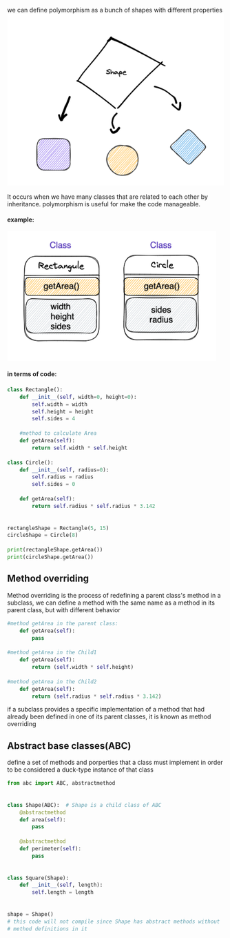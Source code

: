 we can define polymorphism as a bunch of shapes with different properties
![shapes image](../../static/img/shapes.png)

It occurs when we have many classes that are related to each other by inheritance.
polymorphism is useful for make the code manageable.

#### example:

![class poly](../../static/img/classpoly.png)

#### in terms of code:

```py
class Rectangle():
    def __init__(self, width=0, height=0):
        self.width = width
        self.height = height
        self.sides = 4

    #method to calculate Area
    def getArea(self):
        return self.width * self.height

class Circle():
    def __init__(self, radius=0):
        self.radius = radius
        self.sides = 0

    def getArea(self):
        return self.radius * self.radius * 3.142


rectangleShape = Rectangle(5, 15)
circleShape = Circle(8)

print(rectangleShape.getArea())
print(circleShape.getArea())


```

## Method overriding

Method overriding is the process of redefining a parent class's method in a subclass, we can define a method with the same name as a method in its parent class, but with different behavior

```py
#method getArea in the parent class:
    def getArea(self):
        pass

#method getArea in the Child1
    def getArea(self):
        return (self.width * self.height)

#method getArea in the Child2
    def getArea(self):
        return (self.radius * self.radius * 3.142)
```

if a subclass provides a specific implementation of a method that had already been defined in one of its parent classes, it is known as method overriding

## Abstract base classes(ABC)

define a set of methods and porperties that a class must implement in order to be considered a duck-type instance of that class

```py
from abc import ABC, abstractmethod


class Shape(ABC):  # Shape is a child class of ABC
    @abstractmethod
    def area(self):
        pass

    @abstractmethod
    def perimeter(self):
        pass


class Square(Shape):
    def __init__(self, length):
        self.length = length


shape = Shape()
# this code will not compile since Shape has abstract methods without
# method definitions in it
```
